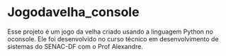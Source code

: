 # Jogodavelha_console
Esse projeto é um jogo da velha criado usando a linguagem Python no oconsole. Ele foi desenvolvido no curso técnico em desenvolvimento de sistemas do SENAC-DF com o Prof Alexandre.
